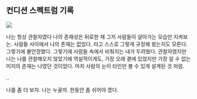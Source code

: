 ## 컨디션 스펙트럼 기록

<img src="https://github.com/BanBanMapMaker/BanBanMapMaker/assets/101504006/d62276cf-5261-4bd9-b1c6-3a1106d01323">

나는 항상 관찰자였다 나의 존재성은 뒤로한 채 그저 사람들이 살아가는 모습만 지켜보는. 사람들 사이에서 나의 존재는 없었다. 라고 스스로 그렇게 규정해 왔는지도 모른다. 그렇기에 불안정했다. 그렇기에 사람들 속에서 비춰지는 내가 두려웠다. 관찰자였지만 나는 나를 관찰해오지 않았기에 역설적이게도, 가장 오래 곁에 있었지만 가장 알 수 없는 미지의 존재는 나였던 것이었다. 마치 사람의 눈이 타인만 볼 수 있게 설계된 것 처럼.

..

나를 좀 더 보자. 나는 누굴까.
한동안 좀 쉬어야 겠다.
